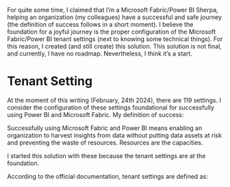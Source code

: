 For quite some time, I claimed that I’m a Microsoft Fabric/Power BI Sherpa, helping an organization (my colleagues) have a successful and safe journey (the definition of success follows in a short moment). I believe the foundation for a joyful journey is the proper configuration of the Microsoft Fabric/Power BI tenant settings (next to knowing some technical things). For this reason, I created (and still create) this solution. This solution is not final, and currently, I have no roadmap. Nevertheless, I think it’s a start.
# Tenant Setting
At the moment of this writing (February, 24th 2024), there are 119 settings. I consider the configuration of these settings foundational for successfully using Power BI and Microsoft Fabric. My definition of success:

Successfully using Microsoft Fabric and Power BI means enabling an organization to harvest insights from data without putting data assets at risk and preventing the waste of resources. Resources are the capacities.

I started this solution with these because the tenant settings are at the foundation.

According to the official documentation, tenant settings are defined as:
